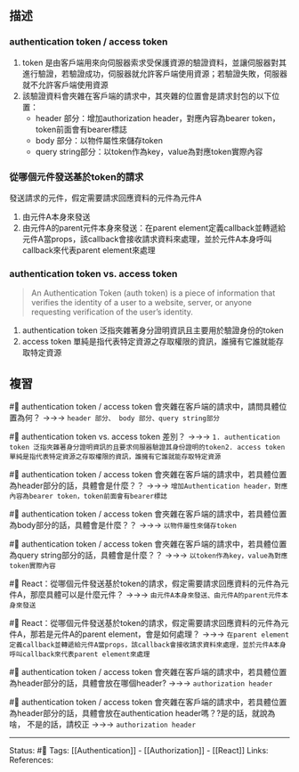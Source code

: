 ## 描述




### authentication token / access token
1. token 是由客戶端用來向伺服器索求受保護資源的驗證資料，並讓伺服器對其進行驗證，若驗證成功，伺服器就允許客戶端使用資源；若驗證失敗，伺服器就不允許客戶端使用資源
2. 該驗證資料會夾雜在客戶端的請求中，其夾雜的位置會是請求封包的以下位置：
	- header 部分：增加authorization header，對應內容為bearer token，token前面會有bearer標誌
	- body 部分：以物件屬性來儲存token
	- query string部分：以token作為key，value為對應token實際內容

### 從哪個元件發送基於token的請求

發送請求的元件，假定需要請求回應資料的元件為元件A
1. 由元件A本身來發送
2. 由元件A的parent元件本身來發送：在parent element定義callback並轉遞給元件A當props，該callback會接收請求資料來處理，並於元件A本身呼叫callback來代表parent element來處理

### authentication token vs. access token

> An Authentication Token (auth token) is a piece of information that verifies the identity of a user to a website, server, or anyone requesting verification of the user’s identity.

1. authentication token 泛指夾雜著身分證明資訊且主要用於驗證身份的token
2. access token 單純是指代表特定資源之存取權限的資訊，誰擁有它誰就能存取特定資源


## 複習

#🧠 authentication token / access token 會夾雜在客戶端的請求中，請問具體位置為何？ ->->-> `header 部分、 body 部分、query string部分`
<!--SR:!2023-02-22,11,230-->

#🧠 authentication token vs. access token 差別？ ->->-> `1. authentication token 泛指夾雜著身分證明資訊的且要求伺服器驗證其身份證明的token2. access token 單純是指代表特定資源之存取權限的資訊，誰擁有它誰就能存取特定資源`
<!--SR:!2023-02-25,28,229-->

#🧠 authentication token / access token 會夾雜在客戶端的請求中，若具體位置為header部分的話，具體會是什麼？？ ->->-> `增加Authentication header，對應內容為bearer token，token前面會有bearer標誌`
<!--SR:!2023-03-25,44,230-->

#🧠 authentication token / access token 會夾雜在客戶端的請求中，若具體位置為body部分的話，具體會是什麼？？ ->->-> `以物件屬性來儲存token`
<!--SR:!2023-04-16,62,250-->

#🧠 authentication token / access token 會夾雜在客戶端的請求中，若具體位置為query string部分的話，具體會是什麼？？ ->->-> `以token作為key，value為對應token實際內容`
<!--SR:!2023-04-22,65,250-->

#🧠 React：從哪個元件發送基於token的請求，假定需要請求回應資料的元件為元件A，那麼具體可以是什麼元件？ ->->-> `由元件A本身來發送、由元件A的parent元件本身來發送`
<!--SR:!2023-02-18,27,250-->

#🧠 React：從哪個元件發送基於token的請求，假定需要請求回應資料的元件為元件A，那若是元件A的parent element，會是如何處理？ ->->-> `在parent element定義callback並轉遞給元件A當props，該callback會接收請求資料來處理，並於元件A本身呼叫callback來代表parent element來處理`
<!--SR:!2023-02-24,12,230-->

#🧠 authentication token / access token 會夾雜在客戶端的請求中，若具體位置為header部分的話，具體會放在哪個header?  ->->-> `authorization header`
<!--SR:!2023-04-14,60,250-->

#🧠 authentication token / access token 會夾雜在客戶端的請求中，若具體位置為header部分的話，具體會放在authentication header嗎？?是的話，就說為啥， 不是的話，請校正  ->->-> `authorization header`
<!--SR:!2023-04-05,53,250-->




---
Status: #🌱 
Tags:
[[Authentication]] - [[Authorization]] - [[React]]
Links:
References: